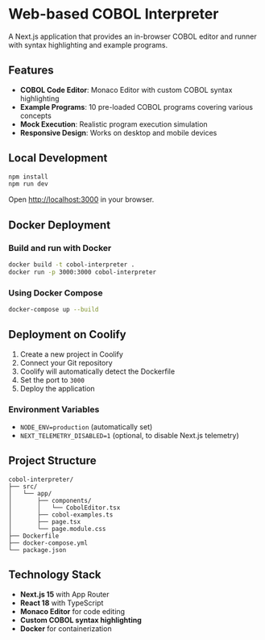 # Web-based COBOL Interpreter

A Next.js application that provides an in-browser COBOL editor and runner with syntax highlighting and example programs.

## Features

- **COBOL Code Editor**: Monaco Editor with custom COBOL syntax highlighting
- **Example Programs**: 10 pre-loaded COBOL programs covering various concepts
- **Mock Execution**: Realistic program execution simulation
- **Responsive Design**: Works on desktop and mobile devices

## Local Development

```bash
npm install
npm run dev
```

Open [http://localhost:3000](http://localhost:3000) in your browser.

## Docker Deployment

### Build and run with Docker

```bash
docker build -t cobol-interpreter .
docker run -p 3000:3000 cobol-interpreter
```

### Using Docker Compose

```bash
docker-compose up --build
```

## Deployment on Coolify

1. Create a new project in Coolify
2. Connect your Git repository
3. Coolify will automatically detect the Dockerfile
4. Set the port to `3000`
5. Deploy the application

### Environment Variables

- `NODE_ENV=production` (automatically set)
- `NEXT_TELEMETRY_DISABLED=1` (optional, to disable Next.js telemetry)

## Project Structure

```
cobol-interpreter/
├── src/
│   └── app/
│       ├── components/
│       │   └── CobolEditor.tsx
│       ├── cobol-examples.ts
│       ├── page.tsx
│       └── page.module.css
├── Dockerfile
├── docker-compose.yml
└── package.json
```

## Technology Stack

- **Next.js 15** with App Router
- **React 18** with TypeScript
- **Monaco Editor** for code editing
- **Custom COBOL syntax highlighting**
- **Docker** for containerization